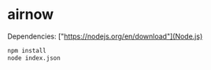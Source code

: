 # airnow

Dependencies: ["https://nodejs.org/en/download"](Node.js)

```bash
npm install
node index.json
```
